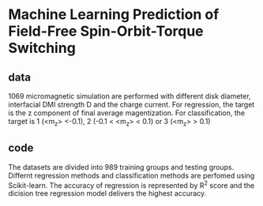 # Machine Learning Prediction of Field-Free Spin-Orbit-Torque Switching
## data
1069 micromagnetic simulation are performed with different disk diameter, interfacial DMI strength D and the charge current. For regression, the target is the z component of final average magentization. For classification, the target is 1 (\<m<sub>z</sub>\> <-0.1), 2 (-0.1 < \<m<sub>z</sub>\> < 0.1) or 3 (\<m<sub>z</sub>\> > 0.1)
## code
The datasets are divided into 989 training groups and testing groups. Differnt regression methods and classification methods are perfomed using Scikit-learn. The accuracy of regression is represented by R<sup>2</sup> score and the dicision tree regression model delivers the highest accuracy.
